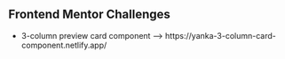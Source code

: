 <h2> Frontend Mentor Challenges </h2>

<ul>
  <li>3-column preview card component -->  https://yanka-3-column-card-component.netlify.app/</li>
</ul>
